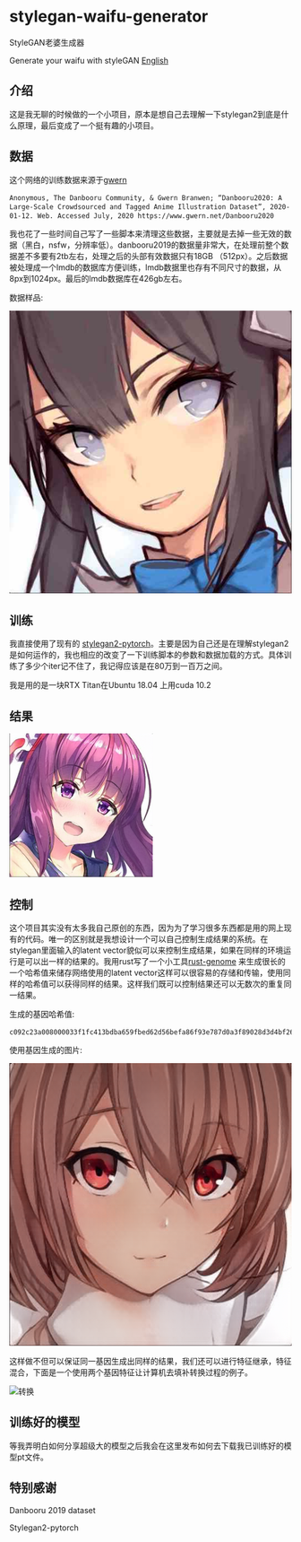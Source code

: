 # stylegan-waifu-generator
StyleGAN老婆生成器

Generate your waifu with styleGAN [English](README.md)

## 介绍
这是我无聊的时候做的一个小项目，原本是想自己去理解一下stylegan2到底是什么原理，最后变成了一个挺有趣的小项目。

## 数据
这个网络的训练数据来源于[gwern](https://www.gwern.net/About)

```
Anonymous, The Danbooru Community, & Gwern Branwen; “Danbooru2020: A Large-Scale Crowdsourced and Tagged Anime Illustration Dataset”, 2020-01-12. Web. Accessed July, 2020 https://www.gwern.net/Danbooru2020
```
我也花了一些时间自己写了一些脚本来清理这些数据，主要就是去掉一些无效的数据（黑白，nsfw，分辨率低）。danbooru2019的数据量非常大，在处理前整个数据差不多要有2tb左右，处理之后的头部有效数据只有18GB （512px）。之后数据被处理成一个lmdb的数据库方便训练，lmdb数据里也存有不同尺寸的数据，从8px到1024px。最后的lmdb数据库在426gb左右。

数据样品:

![数据样品](res/2238231-0.jpg)

## 训练
我直接使用了现有的 [stylegan2-pytorch](https://github.com/rosinality/stylegan2-pytorch)。主要是因为自己还是在理解stylegan2是如何运作的，我也相应的改变了一下训练脚本的参数和数据加载的方式。具体训练了多少个iter记不住了，我记得应该是在80万到一百万之间。

我是用的是一块RTX Titan在Ubuntu 18.04 上用cuda 10.2

## 结果

![256px](res/000017.png)

## 控制
这个项目其实没有太多我自己原创的东西，因为为了学习很多东西都是用的网上现有的代码。唯一的区别就是我想设计一个可以自己控制生成结果的系统。在stylegan里面输入的latent vector貌似可以来控制生成结果，如果在同样的环境运行是可以出一样的结果的。我用rust写了一个小工具[rust-genome](https://github.com/r1cebank/genome) 来生成很长的一个哈希值来储存网络使用的latent vector这样可以很容易的存储和传输，使用同样的哈希值可以获得同样的结果。这样我们既可以控制结果还可以无数次的重复同一结果。

生成的基因哈希值:

```
c092c23a008000033f1fc413bdba659fbed62d56befa86f93e787d0a3f89028d3d4bf2673f8a221ebef5605bbda472dd3f678906be82855b3f9493b8c............020353ebf8c074ac02c3b9e3fc24ff03f49dbf0563f8bdf467743f8fca4dc0095918bf379b733e8382ec3ce89666bf2b9dbe3e08f23ebe8fe6a0bf3ab1b9bf7b6a743df1f45c
```

使用基因生成的图片:

![使用基因生成的图片](res/000.png)

这样做不但可以保证同一基因生成出同样的结果，我们还可以进行特征继承，特征混合，下面是一个使用两个基因特征让计算机去填补转换过程的例子。

![转换](res/out.gif)

## 训练好的模型
等我弄明白如何分享超级大的模型之后我会在这里发布如何去下载我已训练好的模型pt文件。

## 特别感谢
Danbooru 2019 dataset

Stylegan2-pytorch
